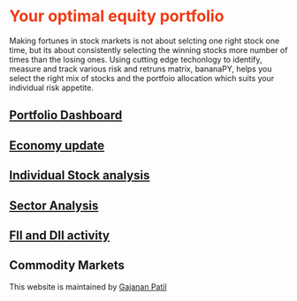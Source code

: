 
# <span style="color:#f03c15">Your optimal equity portfolio</span>

Making fortunes in stock markets is not about selcting one right stock one time, but its about consistently selecting the winning stocks more number of times than the losing ones. Using cutting edge techonlogy to identify, measure and track various risk and retruns matrix, bananaPY, helps you select the right mix of stocks and the portfoio allocation which suits your individual risk appetite.

## [Portfolio Dashboard](https://bananapy.github.io/portfolios/sample)


## [Economy update](https://bananapy.github.io/fii/dec19)


## [Individual Stock analysis](https://bananapy.github.io/stocks/hawkincook)


## [Sector Analysis](https://bananapy.github.io/sector/power)


## [FII and DII activity](https://bananapy.github.io/fii/dec19)


## Commodity Markets

This website is maintained by [Gajanan Patil](https://www.linkedin.com/in/patilgajanan/)
